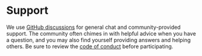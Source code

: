 # Support

We use [GitHub discussions](https://github.com/SaladTechnologies/salad-cloud-imds-sdk-java/discussions) for general chat and community-provided support. The community often chimes in with helpful advice when you have a question, and you may also find yourself providing answers and helping others. Be sure to review the [code of conduct](./CODE_OF_CONDUCT.md) before participating.
